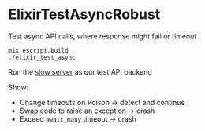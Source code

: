 # ElixirTestAsyncRobust

Test async API calls, where response might fail or timeout

```
mix escript.build
./elixir_test_async
```

Run the [slow server](https://github.com/davidoram/slow-server) as our test API backend

Show:
- Change timeouts on Poison -> detect and continue
- Swap code to raise an exception -> crash
- Exceed `await_many` timeout -> crash

